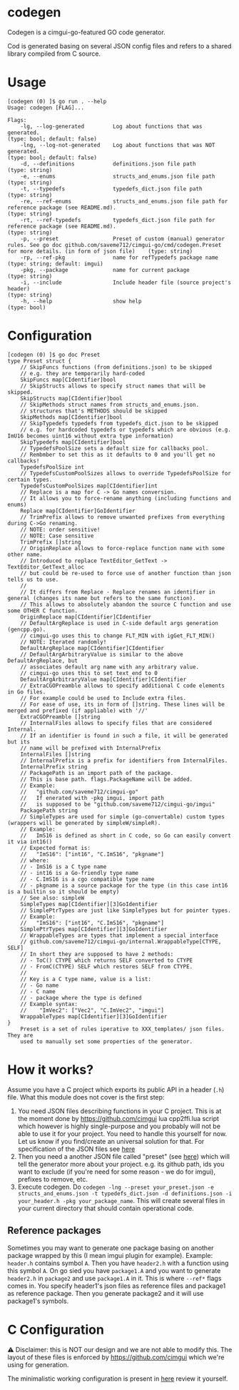 # codegen

Codegen is a cimgui-go-featured GO code generator.

Cod is generated basing on several JSON config files and refers to a shared library compiled from C source.

# Usage

```console
[codegen (0) ]$ go run . --help
Usage: codegen [FLAG]...

Flags:
    -lg, --log-generated         Log about functions that was generated.                                                                                                             (type: bool; default: false)
    -lng, --log-not-generated    Log about functions that was NOT generated.                                                                                                         (type: bool; default: false)
    -d, --definitions            definitions.json file path                                                                                                                          (type: string)
    -e, --enums                  structs_and_enums.json file path                                                                                                                    (type: string)
    -t, --typedefs               typedefs_dict.json file path                                                                                                                        (type: string)
    -re, --ref-enums             structs_and_enums.json file path for reference package (see README.md).                                                                             (type: string)
    -rt, --ref-typedefs          typedefs_dict.json file path for reference package (see README.md).                                                                                 (type: string)
    -p, --preset                 Preset of custom (manual) generator rules. See go doc github.com/saveme712/cimgui-go/cmd/codegen.Preset for more details. (in form of json file)    (type: string)
    -rp, --ref-pkg               name for refTypedefs package name                                                                                                                   (type: string; default: imgui)
    -pkg, --package              name for current package                                                                                                                            (type: string)
    -i, --include                Include header file (source project's header)                                                                                                       (type: string)
    -h, --help                   show help                                                                                                                                           (type: bool)
```

# Configuration

```console
[codegen (0) ]$ go doc Preset
type Preset struct {
	// SkipFuncs functions (from definitions.json) to be skipped
	// e.g. they are temporarily hard-coded
	SkipFuncs map[CIdentifier]bool
	// SkipStructs allows to specify struct names that will be skipped.
	SkipStructs map[CIdentifier]bool
	// SkipMethods struct names from structs_and_enums.json.
	// structures that's METHODS should be skipped
	SkipMethods map[CIdentifier]bool
	// SkipTypedefs typedefs from typedefs_dict.json to be skipped
	// e.g. for hardcoded typedefs or typedefs which are obvious (e.g. ImU16 becomes uint16 without extra type information)
	SkipTypedefs map[CIdentifier]bool
	// TypedefsPoolSize sets a default size for callbacks pool.
	// Rembmber to set this as it defaults to 0 and you'll get no callbacks!
	TypedefsPoolSize int
	// TypedefsCustomPoolSizes allows to override TypedefsPoolSize for certain types.
	TypedefsCustomPoolSizes map[CIdentifier]int
	// Replace is a map for C -> Go names conversion.
	// It allows you to force-rename anything (including functions and enums)
	Replace map[CIdentifier]GoIdentifier
	// TrimPrefix allows to remove unwanted prefixes from everything during C->Go renaming.
	// NOTE: order sensitive!
	// NOTE: Case sensitive
	TrimPrefix []string
	// OriginReplace allows to force-replace function name with some other name.
	// Introduced to replace TextEditor_GetText -> TextEditor_GetText_alloc
	// but could be re-used to force use of another function than json tells us to use.
	//
	// It differs from Replace - Replace renames an identifier in general (changes its name but refers to the same function).
	// This allows to absolutely abandon the source C function and use some OTHER C function.
	OriginReplace map[CIdentifier]CIdentifier
	// DefaultArgReplace is used in C-side default args generation (gencpp.go).
	// cimgui-go uses this to change FLT_MIN with igGet_FLT_MIN()
	// NOTE: Iterated randomly!
	DefaultArgReplace map[CIdentifier]CIdentifier
	// DefaultArgArbitraryValue is similar to the above DefaultArgReplace, but
	// associates default arg name with any arbitrary value.
	// cimgui-go uses this to set text_end to 0
	DefaultArgArbitraryValue map[CIdentifier]CIdentifier
	// ExtraCGOPreamble allows to specify additional C code elements in Go files.
	// For example could be used to Include extra files.
	// For ease of use, its in form of []string. These lines will be merged and prefixed (if appliable) with '//'
	ExtraCGOPreamble []string
	// InternalFiles allows to specify files that are considered Internal.
	// If an identifier is found in such a file, it will be generated but its
	// name will be prefixed with InternalPrefix
	InternalFiles []string
	// InternalPrefix is a prefix for identifiers from InternalFiles.
	InternalPrefix string
	// PackagePath is an import path of the package.
	// This is base path. flags.PackageName will be added.
	// Example:
	//   "github.com/saveme712/cimgui-go"
	//   If enerated with -pkg imgui, import path
	//   is supposed to be "github.com/saveme712/cimgui-go/imgui"
	PackagePath string
	// SimpleTypes are used for simple (go-convertable) custom types (wrappers will be generated by simpleW/simpleR).
	// Example:
	//   ImS16 is defined as short in C code, so Go can easily convert it via int16()
	// Expected format is:
	//   "ImS16": ["int16", "C.ImS16", "pkgname"]
	// where:
	// - ImS16 is a C type name
	// - int16 is a Go-friendly type name
	// - C.ImS16 is a cgo compatible type name
	// - pkgname is a source package for the type (in this case int16 is a builtin so it should be empty)
	// See also: simpleW
	SimpleTypes map[CIdentifier][3]GoIdentifier
	// SimplePtrTypes are just like SimpleTypes but for pointer types.
	// Example:
	//   "ImS16": ["int16", "C.ImS16", "pkgname"]
	SimplePtrTypes map[CIdentifier][3]GoIdentifier
	// WrappableTypes are types that implement a special interface
	// github.com/saveme712/cimgui-go/internal.WrappableType[CTYPE, SELF]
	// In short they are supposed to have 2 methods:
	// - ToC() CTYPE which returns SELF converted to CTYPE
	// - FromC(CTYPE) SELF which restores SELF from CTYPE.
	//
	// Key is a C type name, value is a list:
	// - Go name
	// - C name
	// - package where the type is defined
	// Example syntax:
	//    "ImVec2": ["Vec2", "C.ImVec2", "imgui"]
	WrappableTypes map[CIdentifier][3]GoIdentifier
}
    Preset is a set of rules iperative to XXX_templates/ json files. They are
    used to manually set some properties of the generator.
```

# How it works?

Assume you have a C project which exports its public API in a header (`.h`) file.
What this module does not cover is the first step:
1. You need JSON files describing functions in your C project. This is at the moment done by https://github.com/cimgui lua cpp2ffi.lua script which
however is highly single-purpose and you probably will not be able to use it for your project. You need to handle this yourself for now.
Let us know if you find/create an universal solution for that. For specification of the JSON files see [here](#C-Configuration)
2. Then you need a another JSON file called "preset" (see [here](#Configuration)) which will tell the generator more about your project.
e.g. its github path, ids you want to exclude (if you're need for some reason - we do for imgui), prefixes to remove, etc.
3. Execute codegen. Do `codegen -lng --preset your_preset.json -e structs_and_enums.json -t typedefs_dict.json -d definitions.json -i your_header.h -pkg your_package_name`.
This will create several files in your current directory that should contain operational code.

## Reference packages

Sometimes you may want to generate one package basing on another package wrapped by this
(I mean imgui plugin for example).
Example:
`header.h` contains symbol `A`. Then you have `header2.h` with a function using this symbol `A`.
On go sied you have `package1.A`  and you want to generate `header2.h` in `package2` and
use `package1.A` in it. This is where `--ref*` flags comes in. You specify header1's json files as reference files
and package1 as reference package. Then you generate package2 and it will use package1's symbols.

# C Configuration

:warning: Disclaimer: this is NOT our design and we are not able to modify this.
The layout of these files is enforced by https://github.com/cimgui which we're using for generation.

The minimalistic working configuration is present  in [here](./testdata) review it yourself.
